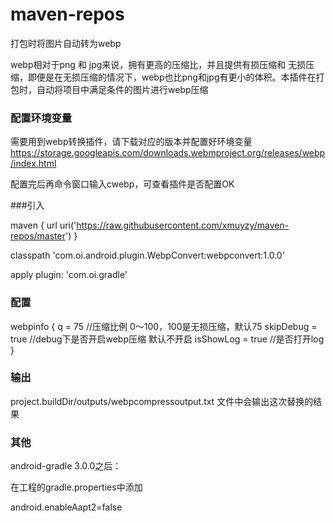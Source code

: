 # maven-repos
打包时将图片自动转为webp

webp相对于png 和 jpg来说，拥有更高的压缩比，并且提供有损压缩和 无损压缩，即便是在无损压缩的情况下，webp也比png和jpg有更小的体积。本插件在打包时，自动将项目中满足条件的图片进行webp压缩

### 配置环境变量

需要用到webp转换插件，请下载对应的版本并配置好环境变量
https://storage.googleapis.com/downloads.webmproject.org/releases/webp/index.html

配置完后再命令窗口输入cwebp，可查看插件是否配置OK

###引入

maven {
            url uri('https://raw.githubusercontent.com/xmuyzy/maven-repos/master')
        }
        
classpath 'com.oi.android.plugin.WebpConvert:webpconvert:1.0.0'


apply plugin: 'com.oi.gradle'

### 配置

webpinfo {
    q = 75  //压缩比例 0～100，100是无损压缩，默认75
    skipDebug = true //debug下是否开启webp压缩 默认不开启
    isShowLog = true //是否打开log
}

### 输出

project.buildDir/outputs/webpcompressoutput.txt 文件中会输出这次替换的结果

### 其他

android-gradle 3.0.0之后：

在工程的gradle.properties中添加

android.enableAapt2=false

